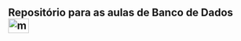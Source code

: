 
<h2>Repositório para as aulas de Banco de Dados             
    <img src="https://cdn.jsdelivr.net/gh/devicons/devicon/icons/mysql/mysql-original.svg" height="30" width="42" alt="mysql logo"  />
</h2> 


